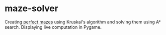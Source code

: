 # maze-solver
Creating <a href="https://en.wikipedia.org/wiki/Maze#:~:text=Mazes%20containing%20no%20loops%20are,made%20to%20resemble%20a%20tree">perfect mazes</a> using Kruskal's algorithm and solving them using A* search. Displaying live computation in Pygame.
